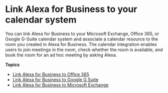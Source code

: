 # Link Alexa for Business to your calendar system<a name="manage-calendaring"></a>

You can link Alexa for Business to your Microsoft Exchange, Office 365, or Google G\-Suite calendar system and associate a calendar resource to the room you created in Alexa for Business\. The calendar integration enables users to join meetings in the room, check whether the room is available, and book the room for an ad hoc meeting by asking Alexa\.

**Topics**
+ [Link Alexa for Business to Office 365](office.md)
+ [Link Alexa for Business to Google G Suite](google.md)
+ [Link Alexa for Business to Microsoft Exchange](exchange.md)